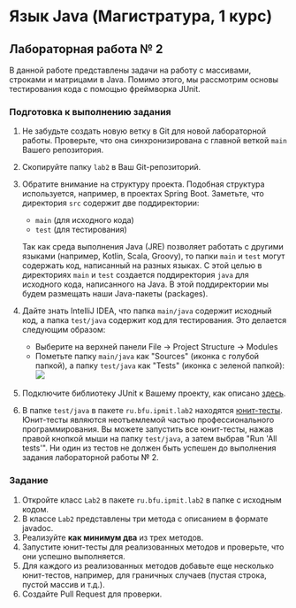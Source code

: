 # Язык Java (Магистратура, 1 курс)

## Лабораторная работа № 2

В данной работе представлены задачи на работу с массивами, строками и матрицами в Java.
Помимо этого, мы рассмотрим основы тестирования кода с помощью фреймворка JUnit.

### Подготовка к выполнению задания

1. Не забудьте создать новую ветку в Git для новой лабораторной работы. Проверьте, что она синхронизирована с главной
   веткой ```main``` Вашего репозитория.
2. Скопируйте папку ```lab2``` в Ваш Git-репозиторий.
3. Обратите внимание на структуру проекта. Подобная структура
используется, например, в проектах Spring Boot.
Заметьте, что директория ```src``` содержит две поддиректории:
   * ```main``` (для исходного кода)
   * ```test``` (для тестирования)  

   Так как среда выполнения Java (JRE) позволяет работать с другими языками (например, Kotlin, Scala, Groovy), то папки
```main``` и ```test``` могут содержать код, написанный на разных языках. С этой целью в директориях ```main``` и
```test``` создается поддиректория ```java``` для исходного кода, написанного на Java. В этой поддиректории мы будем
размещать наши Java-пакеты (packages).
4. Дайте знать IntelliJ IDEA, что папка ```main/java``` содержит исходный код, а папка ```test/java``` содержит код для
тестирования. Это делается следующим образом:
   * Выберите на верхней панели File -> Project Structure -> Modules
   * Пометьте папку ```main/java``` как "Sources" (иконка с голубой папкой), а папку ```test/java``` как "Tests"
     (иконка с зеленой папкой):  
   ![](img/Project_Structure.png)
5. Подключите библиотеку JUnit к Вашему проекту, как описано [здесь](https://www.jetbrains.com/help/idea/testing.html#add-testing-libraries).
6. В папке ```test/java``` в пакете ```ru.bfu.ipmit.lab2``` находятся [юнит-тесты](https://www.jetbrains.com/help/idea/testing.html#add-testing-libraries).
Юнит-тесты являются неотъемлемой частью профессионального программирования. Вы можете запустить все юнит-тесты, нажав
правой кнопкой мыши на папку ```test/java```, а затем выбрав "Run 'All tests'". Ни один из тестов не должен быть успешен
до выполнения задания лабораторной работы № 2.

### Задание
1. Откройте класс ```Lab2``` в пакете ```ru.bfu.ipmit.lab2``` в папке с исходным кодом.
2. В классе ```Lab2``` представлены три метода с описанием в формате javadoc.
3. Реализуйте **как минимум два** из трех методов.
4. Запустите юнит-тесты для реализованных методов и проверьте, что они успешно выполняется.
5. Для каждого из реализованных методов добавьте еще несколько юнит-тестов, например, для граничных случаев
   (пустая строка, пустой массив и т.д.).
6. Создайте Pull Request для проверки.